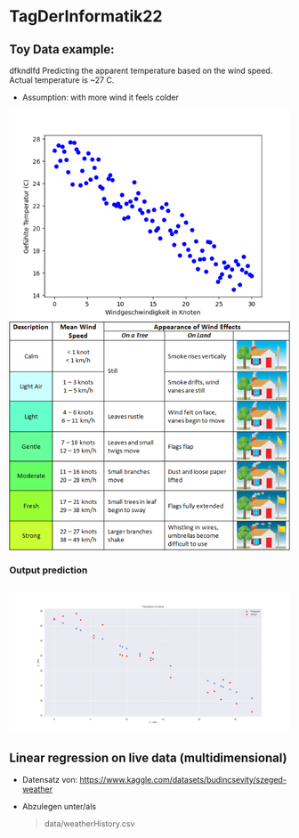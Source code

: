 # TagDerInformatik22

  

## Toy Data example:
dfkndlfd
Predicting the apparent temperature based on the wind speed.
Actual temperature is ~27 C.

- Assumption: with more wind it feels colder

![image](img/toy_data_plot.png)
![image](img/Beaufort%20Scale%201.png)

### Output prediction
![image](img/toy_data_prediction.png)
---


## Linear regression on live data (multidimensional)
- Datensatz von:
​https://www.kaggle.com/datasets/budincsevity/szeged-weather

- Abzulegen unter/als 
    > data/weatherHistory.csv
